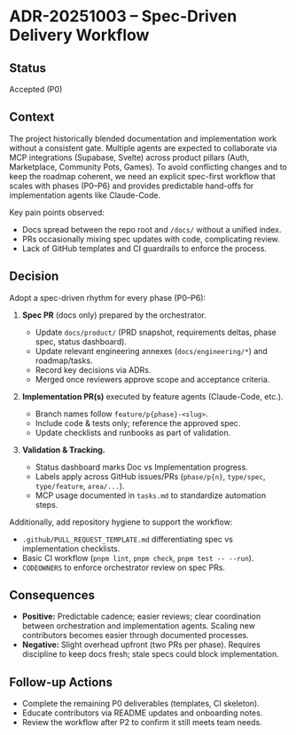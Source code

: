 # ADR-20251003 – Spec-Driven Delivery Workflow

## Status

Accepted (P0)

## Context

The project historically blended documentation and implementation work without a consistent gate. Multiple agents are expected to collaborate via MCP integrations (Supabase, Svelte) across product pillars (Auth, Marketplace, Community Pots, Games). To avoid conflicting changes and to keep the roadmap coherent, we need an explicit spec-first workflow that scales with phases (P0–P6) and provides predictable hand-offs for implementation agents like Claude-Code.

Key pain points observed:

- Docs spread between the repo root and `/docs/` without a unified index.
- PRs occasionally mixing spec updates with code, complicating review.
- Lack of GitHub templates and CI guardrails to enforce the process.

## Decision

Adopt a spec-driven rhythm for every phase (P0–P6):

1. **Spec PR** (docs only) prepared by the orchestrator.
   - Update `docs/product/` (PRD snapshot, requirements deltas, phase spec, status dashboard).
   - Update relevant engineering annexes (`docs/engineering/*`) and roadmap/tasks.
   - Record key decisions via ADRs.
   - Merged once reviewers approve scope and acceptance criteria.

2. **Implementation PR(s)** executed by feature agents (Claude-Code, etc.).
   - Branch names follow `feature/p{phase}-<slug>`.
   - Include code & tests only; reference the approved spec.
   - Update checklists and runbooks as part of validation.

3. **Validation & Tracking.**
   - Status dashboard marks Doc vs Implementation progress.
   - Labels apply across GitHub issues/PRs (`phase/p{n}`, `type/spec`, `type/feature`, `area/...`).
   - MCP usage documented in `tasks.md` to standardize automation steps.

Additionally, add repository hygiene to support the workflow:

- `.github/PULL_REQUEST_TEMPLATE.md` differentiating spec vs implementation checklists.
- Basic CI workflow (`pnpm lint`, `pnpm check`, `pnpm test -- --run`).
- `CODEOWNERS` to enforce orchestrator review on spec PRs.

## Consequences

- **Positive:** Predictable cadence; easier reviews; clear coordination between orchestration and implementation agents. Scaling new contributors becomes easier through documented processes.
- **Negative:** Slight overhead upfront (two PRs per phase). Requires discipline to keep docs fresh; stale specs could block implementation.

## Follow-up Actions

- Complete the remaining P0 deliverables (templates, CI skeleton).
- Educate contributors via README updates and onboarding notes.
- Review the workflow after P2 to confirm it still meets team needs.
